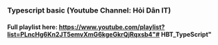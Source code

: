 ### Typescript basic (Youtube Channel: Hỏi Dân IT)


#### Full playlist here: https://www.youtube.com/playlist?list=PLncHg6Kn2JT5emvXmG6kgeGkrQjRqxsb4"# HBT_TypeScript" 
